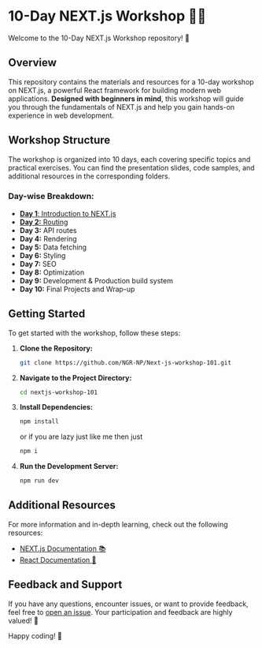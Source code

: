 # 10-Day NEXT.js Workshop 📘🚀

Welcome to the 10-Day NEXT.js Workshop repository! 🚀

## Overview
This repository contains the materials and resources for a 10-day workshop on NEXT.js, a powerful React framework for building modern web applications. **Designed with beginners in mind**, this workshop will guide you through the fundamentals of NEXT.js and help you gain hands-on experience in web development.


## Workshop Structure
The workshop is organized into 10 days, each covering specific topics and practical exercises. You can find the presentation slides, code samples, and additional resources in the corresponding folders.

### Day-wise Breakdown:
- [**Day 1**: Introduction to NEXT.js](day-1/README.md)
- [**Day 2:** Routing](/day-2)
- **Day 3:** API routes
- **Day 4:** Rendering
- **Day 5:** Data fetching
- **Day 6:** Styling
- **Day 7:** SEO
- **Day 8:** Optimization
- **Day 9:** Development & Production build system
- **Day 10:** Final Projects and Wrap-up

## Getting Started
To get started with the workshop, follow these steps:

1. **Clone the Repository:**
   ```bash
   git clone https://github.com/NGR-NP/Next-js-workshop-101.git
   ```

2. **Navigate to the Project Directory:**
   ```bash
   cd nextjs-workshop-101
   ```

3. **Install Dependencies:**
   ```bash
   npm install
   ```
   or if you are lazy just like me then just
   ```bash
   npm i
   ```

4. **Run the Development Server:**
   ```bash
   npm run dev
   ```

## Additional Resources
For more information and in-depth learning, check out the following resources:

- [NEXT.js Documentation 📚](https://nextjs.org/docs) 
- [React Documentation 📘](https://react.dev/learn) 

## Feedback and Support
If you have any questions, encounter issues, or want to provide feedback, feel free to [open an issue](https://github.com/NGR-NP/Next-js-workshop-101). Your participation and feedback are highly valued! 🤝

Happy coding! 🚀
